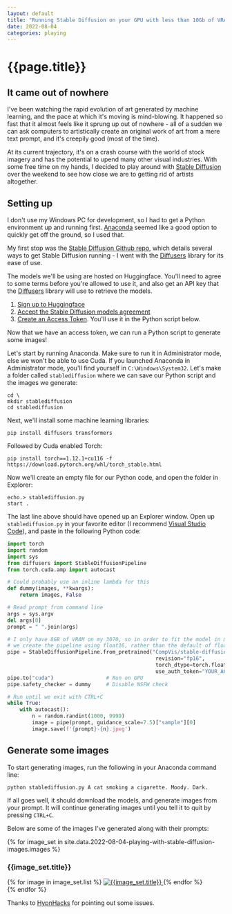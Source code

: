 ```yaml
---
layout: default
title: "Running Stable Diffusion on your GPU with less than 10Gb of VRAM on Windows"
date: 2022-08-04
categories: playing
---
```


# {{page.title}}

## It came out of nowhere

I've been watching the rapid evolution of art generated by machine learning, and the pace at which it's moving is mind-blowing. It happened so fast that it almost feels like it sprung up out of nowhere - all of a sudden we can ask computers to artistically create an original work of art from a mere text prompt, and it's creepily good (most of the time).

At its current trajectory, it's on a crash course with the world of stock imagery and has the potential to upend many other visual industries. With some free time on my hands, I decided to play around with [Stable Diffusion](https://github.com/CompVis/stable-diffusion) over the weekend to see how close we are to getting rid of artists altogether.

## Setting up

I don't use my Windows PC for development, so I had to get a Python environment up and running first. [Anaconda](http://anaconda.com) seemed like a good option to quickly get off the ground, so I used that.

My first stop was the [Stable Diffusion Github repo](https://github.com/CompVis/stable-diffusion), which details several ways to get Stable Diffusion running - I went with the [Diffusers](https://github.com/huggingface/diffusers) library for its ease of use.

The models we'll be using are hosted on Huggingface. You'll need to agree to some terms before you're allowed to use it, and also get an API key that the [Diffusers](https://github.com/huggingface/diffusers) library will use to retrieve the models.

1. [Sign up to Huggingface](https://huggingface.co/join)
2. [Accept the Stable Diffusion models agreement](https://huggingface.co/CompVis/stable-diffusion-v1-4)
3. [Create an Access Token](https://huggingface.co/settings/tokens). You'll use it in the Python script below.

Now that we have an access token, we can run a Python script to generate some images!

Let's start by running Anaconda. Make sure to run it in Administrator mode, else we won't be able to use Cuda. If you launched Anaconda in Administrator mode, you'll find yourself in `C:\Windows\System32`. Let's make a folder called `stablediffusion` where we can save our Python script and the images we generate:

```
cd \
mkdir stablediffusion
cd stablediffusion
```

Next, we'll install some machine learning libraries:

```
pip install diffusers transformers
```

Followed by Cuda enabled Torch:

```
pip install torch==1.12.1+cu116 -f https://download.pytorch.org/whl/torch_stable.html
```

Now we'll create an empty file for our Python code, and open the folder in Explorer:

```
echo.> stablediffusion.py
start .
```

The last line above should have opened up an Explorer window. Open up `stablediffusion.py` in your favorite editor (I recommend [Visual Studio Code](https://code.visualstudio.com)), and paste in the following Python code:

```python
import torch
import random
import sys
from diffusers import StableDiffusionPipeline
from torch.cuda.amp import autocast

# Could probably use an inline lambda for this
def dummy(images, **kwargs):
    return images, False

# Read prompt from command line
args = sys.argv
del args[0]
prompt = " ".join(args)

# I only have 8GB of VRAM on my 3070, so in order to fit the model in memory 
# we create the pipeline using float16, rather than the default of float32.
pipe = StableDiffusionPipeline.from_pretrained("CompVis/stable-diffusion-v1-4",
                                                revision="fp16",
                                                torch_dtype=torch.float16,
                                                use_auth_token="YOUR_ACCESS_TOKEN")
pipe.to("cuda")                 # Run on GPU
pipe.safety_checker = dummy     # Disable NSFW check

# Run until we exit with CTRL+C
while True:
    with autocast():
        n = random.randint(1000, 9999)
        image = pipe(prompt, guidance_scale=7.5)["sample"][0]
        image.save(f'{prompt}-{n}.jpeg')
```

## Generate some images

To start generating images, run the following in your Anaconda command line:
```
python stablediffusion.py A cat smoking a cigarette. Moody. Dark.
```

If all goes well, it should download the models, and generate images from your prompt. It will continue generating images until you tell it to quit by pressing `CTRL+C`.

Below are some of the images I've generated along with their prompts:

{% for image_set in site.data.2022-08-04-playing-with-stable-diffusion-images.images %}
  <h3 class="h3">{{image_set.title}}</h3>
  <div class="not-prose container grid grid-cols-3 gap-4 mx-auto">
    {% for image in image_set.list %}
        <a href="/assets/posts/2022-08-04-playing-with-stable-diffusion/{{image}}" title="{{image_set.title}}" target="_blank">
            <img class="w-full rounded" src="/assets/posts/2022-08-04-playing-with-stable-diffusion/{{image}}" alt="{{image_set.title}}"/>
        </a>
    {% endfor %}    
  </div>
{% endfor %}

Thanks to <a href="https://twitter.com/HypnInfoSec">HypnHacks</a> for pointing out some issues.